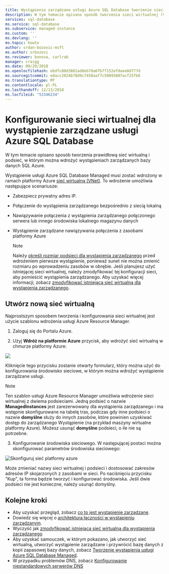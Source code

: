 ```yaml
---
title: Wystąpienie zarządzane usługi Azure SQL Database tworzenie sieci wirtualnej | Dokumentacja firmy Microsoft
description: W tym temacie opisano sposób tworzenia sieci wirtualnej (VNet), których można wdrożyć bazy danych wystąpienia zarządzanego Azure SQL.
services: sql-database
ms.service: sql-database
ms.subservice: managed-instance
ms.custom: ''
ms.devlang: ''
ms.topic: howto
author: srdan-bozovic-msft
ms.author: srbozovi
ms.reviewer: bonova, carlrab
manager: craigg
ms.date: 09/20/2018
ms.openlocfilehash: ebdfc80d3802ad8eb7da6fb7f152efdaee8d777d
ms.sourcegitcommit: edacc2024b78d9c7450aaf7c50095807acf25fb6
ms.translationtype: MT
ms.contentlocale: pl-PL
ms.lasthandoff: 12/13/2018
ms.locfileid: "53346234"
---
```

# <a name="configure-a-vnet-for-azure-sql-database-managed-instance"></a>Konfigurowanie sieci wirtualnej dla wystąpienie zarządzane usługi Azure SQL Database

W tym temacie opisano sposób tworzenia prawidłową sieć wirtualną i podsieć, w którym można wdrożyć wystąpieniach zarządzanych bazy danych SQL Azure.

Wystąpienie usługi Azure SQL Database Managed musi zostać wdrożony w ramach platformy Azure [sieć wirtualną (VNet)](../virtual-network/virtual-networks-overview.md). To wdrożenie umożliwia następujące scenariusze: 
- Zabezpiecz prywatny adres IP.
- Połączenie do wystąpienia zarządzanego bezpośrednio z siecią lokalną 
- Nawiązywanie połączenia z wystąpienia zarządzanego połączonego serwera lub innego środowiska lokalnego magazynu danych 
- Wystąpienie zarządzane nawiązywania połączenia z zasobami platformy Azure  

  > [!Note]
  > Należy [określi rozmiar podsieci dla wystąpienia zarządzanego](sql-database-managed-instance-determine-size-vnet-subnet.md) przed wdrożeniem pierwsze wystąpienie, ponieważ sunet nie można zmienić rozmiaru po wprowadzeniu zasobów w obrębie.
  > Jeśli planujesz użyć istniejącej sieci wirtualnej, należy zmodyfikować tej konfiguracji sieci, aby pomieścić wystąpienia zarządzanego. Aby uzyskać więcej informacji, zobacz [zmodyfikować istniejącą sieć wirtualną dla wystąpienia zarządzanego](sql-database-managed-instance-configure-vnet-subnet.md). 

## <a name="create-a-new-virtual-network"></a>Utwórz nową sieć wirtualną

Najprostszym sposobem tworzenia i konfigurowania sieci wirtualnej jest użycie szablonu wdrożenia usługi Azure Resource Manager.

1. Zaloguj się do Portalu Azure.

2. Użyj **Wdróż na platformie Azure** przycisk, aby wdrożyć sieć wirtualną w chmurze platformy Azure:

  <a target="_blank" href="https://portal.azure.com/#create/Microsoft.Template/uri/https%3A%2F%2Fraw.githubusercontent.com%2FAzure%2Fazure-quickstart-templates%2Fmaster%2F101-sql-managed-instance-azure-environment%2Fazuredeploy.json" rel="noopener" data-linktype="external"> <img src="http://azuredeploy.net/deploybutton.png" data-linktype="external"> </a>

  Kliknięcie tego przycisku zostanie otwarty formularz, który można użyć do konfigurowania środowisko sieciowe, w którym można wdrożyć wystąpienie zarządzane usługi.

  > [!Note]
  > Ten szablon usługi Azure Resource Manager umożliwia wdrożenie sieci wirtualnej z dwiema podsieciami. Jedną podsieć o nazwie **ManagedInstances** jest zarezerwowany dla wystąpienia zarządzanego i ma wstępnie skonfigurowane na tabelę tras, podczas gdy inne podsieci o nazwie **domyślne** służy do innych zasobów, które powinien uzyskiwać dostęp do zarządzanego Wystąpienie (na przykład maszyny wirtualne platformy Azure). Możesz usunąć **domyślne** podsieci, o ile nie są potrzebne.

3. Konfigurowanie środowiska sieciowego. W następującej postaci można skonfigurować parametrów środowiska sieciowego:

![Skonfiguruj sieć platformy azure](./media/sql-database-managed-instance-vnet-configuration/create-mi-network-arm.png)

Może zmieniać nazwy sieci wirtualnej i podsieci i dostosować zakresów adresów IP skojarzonych z zasobami w sieci. Po naciśnięciu przycisku "Kup", ta forma będzie tworzyć i konfigurować środowiska. Jeśli dwie podsieci nie jest konieczne, należy usunąć domyślny. 

## <a name="next-steps"></a>Kolejne kroki

- Aby uzyskać przegląd, zobacz [co to jest wystąpienie zarządzane](sql-database-managed-instance.md).
- Dowiedz się więcej o [architektura łączności w wystąpieniu zarządzanym](sql-database-managed-instance-connectivity-architecture.md).
- Wyczyść jak [zmodyfikować istniejącą sieć wirtualną dla wystąpienia zarządzanego](sql-database-managed-instance-configure-vnet-subnet.md)
- Aby uzyskać samouczek, w którym pokazano, jak utworzyć sieć wirtualną, utworzyć wystąpienie zarządzane i przywrócić bazę danych z kopii zapasowej bazy danych, zobacz [Tworzenie wystąpienia usługi Azure SQL Database Managed](sql-database-managed-instance-get-started.md).
- W przypadku problemów DNS, zobacz [Konfigurowanie niestandardowych serwerów DNS](sql-database-managed-instance-custom-dns.md)
